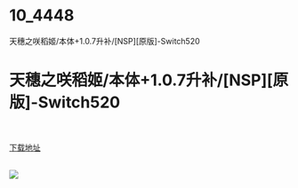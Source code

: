 # 10_4448
天穗之咲稻姬/本体+1.0.7升补/[NSP][原版]-Switch520
# 天穗之咲稻姬/本体+1.0.7升补/[NSP][原版]-Switch520
 <br/></br>
[下载地址](https://www.switch520.cc/article/4448 "下载地址")
<br/></br>

<p><strong><img src="https://www.switch520.cc/muke_img/upload_art_editor_20201109-1_19b2b3131865b51df7ca92519eebdc66.jpg"> &nbsp; &nbsp;&nbsp;</strong></p>
<p><strong>&nbsp;</strong></p>
<p><strong>&nbsp;</strong></p>
<p><strong>&nbsp;</strong></p>
